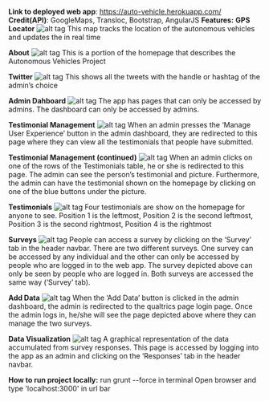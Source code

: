 **Link to deployed web app**: https://auto-vehicle.herokuapp.com/
**Credit(API)**: GoogleMaps, Transloc, Bootstrap, AngularJS
**Features:**
**GPS Locator**
![alt tag](http://gdurl.com/OUID)
This map tracks the location of the autonomous vehicles and updates the in real time

**About**
![alt tag](http://gdurl.com/Fn-b)
This is a portion of the homepage that describes the Autonomous Vehicles Project

**Twitter**
![alt tag](http://gdurl.com/B7hp)
This shows all the tweets with the handle or hashtag of the admin’s choice

**Admin Dahboard**
![alt tag](http://gdurl.com/FQvz)
The app has pages that can only be accessed by admins. The dashboard can only be accessed by admins.

**Testimonial Management**
![alt tag](http://gdurl.com/E9OT)
When an admin presses the ‘Manage User Experience’ button in the admin dashboard, they are redirected to this page where they can view all the testimonials that people have submitted.

**Testimonial Management (continued)**
![alt tag](http://gdurl.com/aU9u)
When an admin clicks on one of the rows of the Testimonials table, he or she is redirected to this page. The admin can see the person’s testimonial and picture. Furthermore, the admin can have the testimonial shown on the homepage by clicking on one of the blue buttons under the picture.

**Testimonials**
![alt tag](http://gdurl.com/ebu6)
Four testimonials are show on the homepage for anyone to see. Position 1 is the leftmost, Position 2 is the second leftmost, Position 3 is the second rightmost, Position 4 is the rightmost  

**Surveys**
![alt tag](http://gdurl.com/hVnZ)
People can access a survey by clicking on the ‘Survey’ tab in the header navbar. There are two different surveys. One survey can be accessed by any individual and the other can only be accessed by people who are logged in to the web app. The survey depicted above can only be seen by people who are logged in. Both surveys are accessed the same way (‘Survey’ tab).

**Add Data**
![alt tag](http://gdurl.com/SNbt)
When the ‘Add Data’ button is clicked in the admin dashboard, the admin is redirected to the qualtrics page login page. Once the admin logs in, he/she will see the page depicted above where they can manage the two surveys.

**Data Visualization**
![alt tag](http://gdurl.com/hvAv)
A graphical representation of the data accumulated from survey responses. This page is accessed by logging into the app as an admin and clicking on the ‘Responses’ tab in the header navbar.


**How to run project locally:**
run grunt --force in terminal
Open browser and type 'localhost:3000' in url bar
